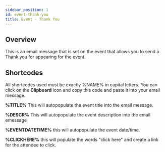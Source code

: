 ```yaml
---
sidebar_position: 1
id: event-thank-you
title: Event - Thank You 
---
```


## Overview

This is an email message that is set on the event that allows you to send a Thank you for appearing for the event.

## Shortcodes

All shortcodes used must be exactly %NAME% in capital letters.  You can click on the **Clipboard** icon and copy this code and paste it into your email message.

**%TITLE%**  This will autopopulate the event title into the email message.

**%DESCR%**  This will autopopulate the event description into the email emessage

**%EVENTDATETIME%** this will autopopulate the event date/time.

**%CLICKHERE%** this will populate the words "click here" and create a link for the attendee to click.
